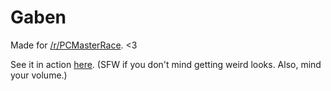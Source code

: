 # Gaben

Made for [/r/PCMasterRace](https://reddit.com/r/pcmasterrace). <3

See it in action [here](https://gaben.caseif.net/). (SFW if you don't mind getting weird looks. Also, mind your
volume.)
